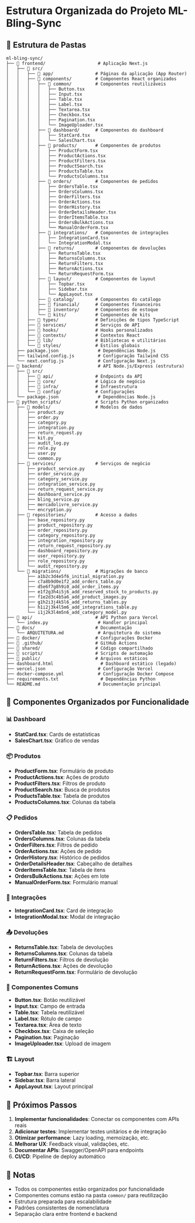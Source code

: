# Estrutura Organizada do Projeto ML-Bling-Sync

## 📁 Estrutura de Pastas

```
ml-bling-sync/
├── 📁 frontend/                    # Aplicação Next.js
│   ├── 📁 src/
│   │   ├── 📁 app/                # Páginas da aplicação (App Router)
│   │   ├── 📁 components/         # Componentes React organizados
│   │   │   ├── 📁 common/         # Componentes reutilizáveis
│   │   │   │   ├── Button.tsx
│   │   │   │   ├── Input.tsx
│   │   │   │   ├── Table.tsx
│   │   │   │   ├── Label.tsx
│   │   │   │   ├── Textarea.tsx
│   │   │   │   ├── Checkbox.tsx
│   │   │   │   ├── Pagination.tsx
│   │   │   │   └── ImageUploader.tsx
│   │   │   ├── 📁 dashboard/      # Componentes do dashboard
│   │   │   │   ├── StatCard.tsx
│   │   │   │   └── SalesChart.tsx
│   │   │   ├── 📁 products/       # Componentes de produtos
│   │   │   │   ├── ProductForm.tsx
│   │   │   │   ├── ProductActions.tsx
│   │   │   │   ├── ProductFilters.tsx
│   │   │   │   ├── ProductSearch.tsx
│   │   │   │   ├── ProductsTable.tsx
│   │   │   │   └── ProductsColumns.tsx
│   │   │   ├── 📁 orders/         # Componentes de pedidos
│   │   │   │   ├── OrdersTable.tsx
│   │   │   │   ├── OrdersColumns.tsx
│   │   │   │   ├── OrderFilters.tsx
│   │   │   │   ├── OrderActions.tsx
│   │   │   │   ├── OrderHistory.tsx
│   │   │   │   ├── OrderDetailsHeader.tsx
│   │   │   │   ├── OrderItemsTable.tsx
│   │   │   │   ├── OrdersBulkActions.tsx
│   │   │   │   └── ManualOrderForm.tsx
│   │   │   ├── 📁 integrations/   # Componentes de integrações
│   │   │   │   ├── IntegrationCard.tsx
│   │   │   │   └── IntegrationModal.tsx
│   │   │   ├── 📁 returns/        # Componentes de devoluções
│   │   │   │   ├── ReturnsTable.tsx
│   │   │   │   ├── ReturnsColumns.tsx
│   │   │   │   ├── ReturnFilters.tsx
│   │   │   │   ├── ReturnActions.tsx
│   │   │   │   └── ReturnRequestForm.tsx
│   │   │   ├── 📁 layout/         # Componentes de layout
│   │   │   │   ├── Topbar.tsx
│   │   │   │   ├── Sidebar.tsx
│   │   │   │   └── AppLayout.tsx
│   │   │   ├── 📁 catalog/        # Componentes do catálogo
│   │   │   ├── 📁 financial/      # Componentes financeiros
│   │   │   ├── 📁 inventory/      # Componentes de estoque
│   │   │   └── 📁 kits/           # Componentes de kits
│   │   ├── 📁 types/              # Definições de tipos TypeScript
│   │   ├── 📁 services/           # Serviços de API
│   │   ├── 📁 hooks/              # Hooks personalizados
│   │   ├── 📁 contexts/           # Contextos React
│   │   ├── 📁 lib/                # Bibliotecas e utilitários
│   │   └── 📁 styles/             # Estilos globais
│   ├── package.json               # Dependências Node.js
│   ├── tailwind.config.js         # Configuração Tailwind CSS
│   └── next.config.js             # Configuração Next.js
├── 📁 backend/                     # API Node.js/Express (estrutura)
│   ├── 📁 src/
│   │   ├── 📁 api/                # Endpoints da API
│   │   ├── 📁 core/               # Lógica de negócio
│   │   ├── 📁 infra/              # Infraestrutura
│   │   └── 📁 config/             # Configurações
│   └── package.json               # Dependências Node.js
├── 📁 python_scripts/             # Scripts Python organizados
│   ├── 📁 models/                 # Modelos de dados
│   │   ├── product.py
│   │   ├── order.py
│   │   ├── category.py
│   │   ├── integration.py
│   │   ├── return_request.py
│   │   ├── kit.py
│   │   ├── audit_log.py
│   │   ├── role.py
│   │   ├── user.py
│   │   └── common.py
│   ├── 📁 services/               # Serviços de negócio
│   │   ├── product_service.py
│   │   ├── order_service.py
│   │   ├── category_service.py
│   │   ├── integration_service.py
│   │   ├── return_request_service.py
│   │   ├── dashboard_service.py
│   │   ├── bling_service.py
│   │   ├── mercadolivre_service.py
│   │   └── encryption.py
│   ├── 📁 repositories/           # Acesso a dados
│   │   ├── base_repository.py
│   │   ├── product_repository.py
│   │   ├── order_repository.py
│   │   ├── category_repository.py
│   │   ├── integration_repository.py
│   │   ├── return_request_repository.py
│   │   ├── dashboard_repository.py
│   │   ├── user_repository.py
│   │   ├── role_repository.py
│   │   └── audit_repository.py
│   └── 📁 migrations/             # Migrações de banco
│       ├── a1b2c3d4e5f6_initial_migration.py
│       ├── c7a8b9d0e1f2_add_orders_table.py
│       ├── d5e6f7g8h9i0_add_order_items.py
│       ├── e1f2g3h4i5j6_add_reserved_stock_to_products.py
│       ├── f1e2d3c4b5a6_add_product_images.py
│       ├── g1h2i3j4k5l6_add_returns_tables.py
│       ├── h1i2j3k4l5m6_add_integrations_table.py
│       └── i1j2k3l4m5n6_add_category_model.py
├── 📁 api/                        # API Python para Vercel
│   └── index.py                   # Handler principal
├── 📁 docs/                       # Documentação
│   └── ARQUITETURA.md             # Arquitetura do sistema
├── 📁 docker/                     # Configurações Docker
├── 📁 .github/                    # GitHub Actions
├── 📁 shared/                     # Código compartilhado
├── 📁 scripts/                    # Scripts de automação
├── 📁 public/                     # Arquivos estáticos
├── dashboard.html                  # Dashboard estático (legado)
├── vercel.json                    # Configuração Vercel
├── docker-compose.yml             # Configuração Docker Compose
├── requirements.txt                # Dependências Python
└── README.md                      # Documentação principal
```

## 🔧 Componentes Organizados por Funcionalidade

### 📊 Dashboard
- **StatCard.tsx**: Cards de estatísticas
- **SalesChart.tsx**: Gráfico de vendas

### 📦 Produtos
- **ProductForm.tsx**: Formulário de produto
- **ProductActions.tsx**: Ações de produto
- **ProductFilters.tsx**: Filtros de produto
- **ProductSearch.tsx**: Busca de produtos
- **ProductsTable.tsx**: Tabela de produtos
- **ProductsColumns.tsx**: Colunas da tabela

### 📋 Pedidos
- **OrdersTable.tsx**: Tabela de pedidos
- **OrdersColumns.tsx**: Colunas da tabela
- **OrderFilters.tsx**: Filtros de pedido
- **OrderActions.tsx**: Ações de pedido
- **OrderHistory.tsx**: Histórico de pedidos
- **OrderDetailsHeader.tsx**: Cabeçalho de detalhes
- **OrderItemsTable.tsx**: Tabela de itens
- **OrdersBulkActions.tsx**: Ações em lote
- **ManualOrderForm.tsx**: Formulário manual

### 🔌 Integrações
- **IntegrationCard.tsx**: Card de integração
- **IntegrationModal.tsx**: Modal de integração

### 📤 Devoluções
- **ReturnsTable.tsx**: Tabela de devoluções
- **ReturnsColumns.tsx**: Colunas da tabela
- **ReturnFilters.tsx**: Filtros de devolução
- **ReturnActions.tsx**: Ações de devolução
- **ReturnRequestForm.tsx**: Formulário de devolução

### 🎨 Componentes Comuns
- **Button.tsx**: Botão reutilizável
- **Input.tsx**: Campo de entrada
- **Table.tsx**: Tabela reutilizável
- **Label.tsx**: Rótulo de campo
- **Textarea.tsx**: Área de texto
- **Checkbox.tsx**: Caixa de seleção
- **Pagination.tsx**: Paginação
- **ImageUploader.tsx**: Upload de imagem

### 🏗️ Layout
- **Topbar.tsx**: Barra superior
- **Sidebar.tsx**: Barra lateral
- **AppLayout.tsx**: Layout principal

## 🚀 Próximos Passos

1. **Implementar funcionalidades**: Conectar os componentes com APIs reais
2. **Adicionar testes**: Implementar testes unitários e de integração
3. **Otimizar performance**: Lazy loading, memoização, etc.
4. **Melhorar UX**: Feedback visual, validações, etc.
5. **Documentar APIs**: Swagger/OpenAPI para endpoints
6. **CI/CD**: Pipeline de deploy automático

## 📝 Notas

- Todos os componentes estão organizados por funcionalidade
- Componentes comuns estão na pasta `common/` para reutilização
- Estrutura preparada para escalabilidade
- Padrões consistentes de nomenclatura
- Separação clara entre frontend e backend
